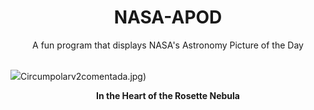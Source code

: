 <div align="center">
  <h1>
    NASA-APOD
  </h1>
</div>
  
<div align="center">
  A fun program that displays NASA's Astronomy Picture of the Day
</div>

<br>

![](https://apod.nasa.gov/apod/image/2302/Rosette_Insley_3424.jpg)Circumpolarv2comentada.jpg)

<p align = "center">
  <b>In the Heart of the Rosette Nebula</b>
</p>
